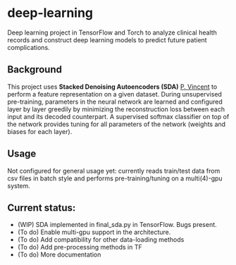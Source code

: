 # deep-learning
Deep learning project in TensorFlow and Torch to analyze clinical health records and construct deep learning models to predict future patient complications.

## Background
This project uses **Stacked Denoising Autoencoders (SDA)** [P. Vincent](http://jmlr.csail.mit.edu/papers/volume11/vincent10a/vincent10a.pdf) to perform a feature representation on a given dataset. During unsupervised pre-training, parameters in the neural network are learned and configured layer by layer greedily by minimizing the reconstruction loss between each input and its decoded counterpart. A supervised softmax classifier on top of the network provides tuning for all parameters of the network (weights and biases for each layer). 

## Usage
Not configured for general usage yet: currently reads train/test data from csv files in batch style and performs pre-training/tuning on a multi(4)-gpu system.

## Current status:
- (WIP) SDA implemented in final_sda.py in TensorFlow. Bugs present.
- (To do) Enable multi-gpu support in the architecture.
- (To do) Add compatibility for other data-loading methods
- (To do) Add pre-processing methods in TF
- (To do) More documentation
